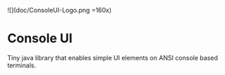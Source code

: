 ![](doc/ConsoleUI-Logo.png =160x)

# Console UI

Tiny java library that enables simple UI elements on ANSI console based terminals.



